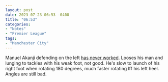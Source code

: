 ```yaml
---
layout: post
date: 2023-07-23 06:53 -0400
title: "06:53"
categories:
- "Notes"
- "Premier League"
tags:
- "Manchester City"
---
```


Manuel Akanji defending on the left [has never worked](https://tacticsjournal.com/The-flaws-of-Manuel-Akanji-Kyle-Walker-that-cost-Manchester-City-against-Real-Madrid/). Looses his man and lunging to tackles with his weak foot, not good. He's slow to launch of his right foot when rotating 180 degrees, much faster rotating lff his left heel. Angles are still bad.
